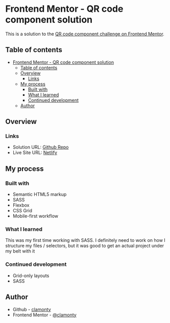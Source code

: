 # Frontend Mentor - QR code component solution

This is a solution to the [QR code component challenge on Frontend Mentor](https://www.frontendmentor.io/challenges/qr-code-component-iux_sIO_H).

## Table of contents

- [Frontend Mentor - QR code component solution](#frontend-mentor---qr-code-component-solution)
  - [Table of contents](#table-of-contents)
  - [Overview](#overview)
    - [Links](#links)
  - [My process](#my-process)
    - [Built with](#built-with)
    - [What I learned](#what-i-learned)
    - [Continued development](#continued-development)
  - [Author](#author)


## Overview

### Links

- Solution URL: [Github Repo](https://github.com/clamonty/Frontendmentor.io/tree/main/Newbie/QR%20Component)
- Live Site URL: [Netlify](https://clamonty-qr-code.netlify.app/)

## My process

### Built with

- Semantic HTML5 markup
- SASS
- Flexbox
- CSS Grid
- Mobile-first workflow

### What I learned

This was my first time working with SASS. I definitely need to work on how I structure my files / selectors, but it was good to get an actual project under my belt with it

### Continued development

- Grid-only layouts
- SASS

## Author

- Github - [clamonty](https://github.com/clamonty)
- Frontend Mentor - [@clamonty](https://www.frontendmentor.io/profile/clamonty)

